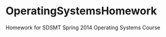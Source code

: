 OperatingSystemsHomework
========================

Homework for SDSMT Spring 2014 Operating Systems Course
